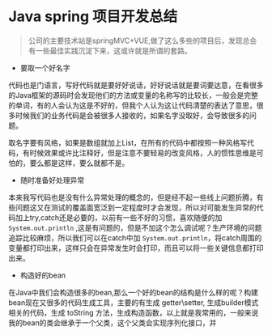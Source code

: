# Java spring 项目开发总结

> 公司的主要技术站是springMVC+VUE,做了这么多些的项目后，发现总会有一些最佳实践沉淀下来，这或许就是所谓的套路。

- 要取一个好名字

代码也是门语言，写好代码就是要好好说话，好好说话就是要词要达意，在看很多的Java框架的源码时会发现他们的方法或变量的名称写的比较长，一般会是完整的单词，有的人会认为这是不好的，但我个人认为这让代码清楚的表达了意思，很多时候我们的业务代码是会被很多人接收的，如果名字没取好，会导致很多的问题。

取名字要有风格，如果是数组就加上List，在所有的代码中都按照一种风格写代码，有时候效果或许比注释好，但是注意不要轻易的改变风格，人的惯性思维是可怕的，要么都是这样，要么就都不是。

- 随时准备好处理异常

本来我写代码也是没有什么异常处理的概念的，但是经不起一些线上问题折腾，有些问题这又在测试的覆盖面宽泛到一定程度时才会发现，所以对可能发生异常的代码加上try,catch还是必要的，以前有一些不好的习惯，喜欢随便的加````System.out.println```` ,这是有问题的，但是不加这个怎么调试呢？生产环境的问题追踪比较麻烦，所以我们可以在catch中加 ````System.out.println````，将catch周围的变量都打印出来，这样只会在异常发生时会打印，而且可以将一些关键信息都打印出来。

- 构造好的bean

在Java中我们会构造很多的bean,那么一个好的bean的结构是什么样的呢？构建bean现在又很多的代码生成工具，主要的有生成 getter\setter, 生成builder模式相关的代码，生成 toString 方法，生成构造函数，以上就是我常用的，一般来说我的bean的类会继承于一个父类，这个父类会实现序列化接口，并